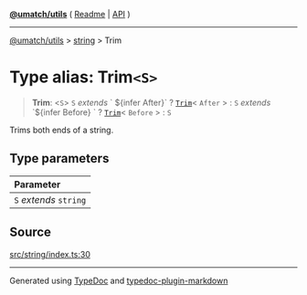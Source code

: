 [**@umatch/utils**](../../README.md) ( [Readme](../../README.md) \| [API](../../API.md) )

---

[@umatch/utils](../../API.md) > [string](../README.md) > Trim

# Type alias: Trim`<S>`

> **Trim**: \<`S`\> `S` _extends_ \` $\{infer After}\` ? [`Trim`](type-alias.Trim.md)\< `After` \> : `S` *extends* \`$\{infer Before} \` ? [`Trim`](type-alias.Trim.md)\< `Before` \> : `S`

Trims both ends of a string.

## Type parameters

| Parameter              |
| :--------------------- |
| `S` _extends_ `string` |

## Source

[src/string/index.ts:30](https://github.com/umatch-oficial/utils/blob/00cf87f/src/string/index.ts#L30)

---

Generated using [TypeDoc](https://typedoc.org/) and [typedoc-plugin-markdown](https://www.npmjs.com/package/typedoc-plugin-markdown)
